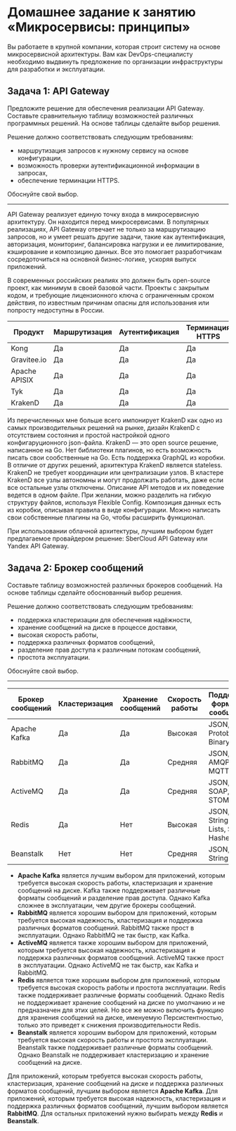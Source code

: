 
# Домашнее задание к занятию «Микросервисы: принципы»

Вы работаете в крупной компании, которая строит систему на основе микросервисной архитектуры.
Вам как DevOps-специалисту необходимо выдвинуть предложение по организации инфраструктуры для разработки и эксплуатации.

## Задача 1: API Gateway 

Предложите решение для обеспечения реализации API Gateway. Составьте сравнительную таблицу возможностей различных программных решений. На основе таблицы сделайте выбор решения.

Решение должно соответствовать следующим требованиям:
- маршрутизация запросов к нужному сервису на основе конфигурации,
- возможность проверки аутентификационной информации в запросах,
- обеспечение терминации HTTPS.

Обоснуйте свой выбор.

-------

API Gateway реализует единую точку входа в микросервисную архитектуру. Он находится перед микросервисами. В популярных реализациях, API Gateway отвечает не только за маршрутизацию запросов, но и умеет решать другие задачи, такие как аутентификация, авторизация, мониторинг, балансировка нагрузки и ее лимитирование, кэширование и композицию данных. Все это помогает разработчикам сосредоточиться на основной бизнес-логике, ускоряя выпуск приложений.

В современных российских реалиях это должен быть open-source проект, как минимум в своей базовой части. Проекты с закрытым кодом, и требующие лицензионного ключа с ограниченным сроком действия, по известным причинам опасны для использования или попросту недоступны в России.

| Продукт | Маршрутизация | Аутентификация | Терминация HTTPS |
|---|---|---|---|
| Kong | Да | Да | Да |
| Gravitee.io | Да | Да | Да |
| Apache APISIX | Да | Да | Да |
| Tyk | Да | Да | Да |
| KrakenD | Да | Да | Да |

Из перечисленных мне больше всего импонирует KrakenD как одно из самых производительных решений на рынке, дизайн KrakenD с отсутствием состояния и простой настройкой одного конфигаруционного json-файла.
KrakenD —  это open source решение, написанное на Go. Нет библиотеки плагинов, но есть возможность писать свои сообственные на Go. Есть поддержка GraphQL из коробки.
В отличие от других решений, архитектура KrakenD является stateless. KrakenD не требует координации или централизации узлов. В кластере KrakenD все узлы автономны и могут продолжать работать, даже если все остальные узлы отключены. Описание API методов и их поведение ведется в одном файле. При желании, можно разделить на гибкую структуру файлов, используя Flexible Config.
Композиция данных есть из коробки, описывая правила в виде конфигурации. Можно написать свои собственные плагины на Go, чтобы расширить функционал.

При использовании облачной архитектуры, лучшим выбором будет предлагаемое провайдером решение: SberCloud API Gateway или Yandex API Gateway.


## Задача 2: Брокер сообщений

Составьте таблицу возможностей различных брокеров сообщений. На основе таблицы сделайте обоснованный выбор решения.

Решение должно соответствовать следующим требованиям:
- поддержка кластеризации для обеспечения надёжности,
- хранение сообщений на диске в процессе доставки,
- высокая скорость работы,
- поддержка различных форматов сообщений,
- разделение прав доступа к различным потокам сообщений,
- простота эксплуатации.

Обоснуйте свой выбор.

-------


| Брокер сообщений | Кластеризация | Хранение сообщений | Скорость работы | Поддержка форматов сообщений | Разделение прав доступа | Простота эксплуатации |
|---|---|---|---|---|---|---|
| Apache Kafka | Да | Да | Высокая | JSON, Avro, Protobuf, Binary | Да | Средняя |
| RabbitMQ | Да | Да | Средняя | JSON, XML, AMQP, MQTT | Да | Высокая |
| ActiveMQ | Да | Да | Средняя | JSON, XML, SOAP, STOMP | Да | Средняя |
| Redis | Да | Нет | Высокая | JSON, Strings, Lists, Sets, Hashes | Нет | Высокая |
| Beanstalk | Нет | Нет | Средняя | JSON, Strings | Нет | Средняя |


* **Apache Kafka** является лучшим выбором для приложений, которым требуется высокая скорость работы, кластеризация и хранение сообщений на диске. Kafka также поддерживает различные форматы сообщений и разделение прав доступа. Однако Kafka сложнее в эксплуатации, чем другие брокеры сообщений.
* **RabbitMQ** является хорошим выбором для приложений, которым требуется высокая надежность, кластеризация и поддержка различных форматов сообщений. RabbitMQ также прост в эксплуатации. Однако RabbitMQ не так быстр, как Kafka.
* **ActiveMQ** является также хорошим выбором для приложений, которым требуется высокая надежность, кластеризация и поддержка различных форматов сообщений. ActiveMQ также прост в эксплуатации. Однако ActiveMQ не так быстр, как Kafka и RabbitMQ.
* **Redis** является тоже хорошим выбором для приложений, которым требуется высокая скорость работы и простота эксплуатации. Redis также поддерживает различные форматы сообщений. Однако Redis не поддерживает хранение сообщений на диске по умолчанию и не предназначен для этих целей. Но все же можно включить функцию для хранения сообщений на диске, именуемую Персистентностью, только это приведет к снижения производительности Redis.
* **Beanstalk** является хорошим выбором для приложений, которым требуется высокая скорость работы и простота эксплуатации. Beanstalk также поддерживает различные форматы сообщений. Однако Beanstalk не поддерживает кластеризацию и хранение сообщений на диске.

Для приложений, которым требуется высокая скорость работы, кластеризация, хранение сообщений на диске и поддержка различных форматов сообщений, лучшим выбором является **Apache Kafka**. Для приложений, которым требуется высокая надежность, кластеризация и поддержка различных форматов сообщений, лучшим выбором является **RabbitMQ**. Для остальных приложений нужно выбирать между **Redis** и **Beanstalk**.
